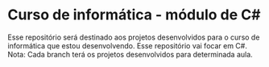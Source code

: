 # Curso de informática - módulo de C#
Esse repositório será destinado aos projetos desenvolvidos para o curso de informática que estou desenvolvendo. Esse repositório vai focar em C#.
Nota: Cada branch terá os projetos desenvolvidos para determinada aula.
